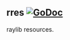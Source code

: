 ## rres [![GoDoc](https://godoc.org/github.com/gen2brain/raylib-go/rres?status.svg)](https://godoc.org/github.com/gen2brain/raylib-go/rres)

raylib resources.
